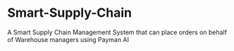 # Smart-Supply-Chain
A Smart Supply Chain Management System that can place orders on behalf of Warehouse managers using Payman AI
